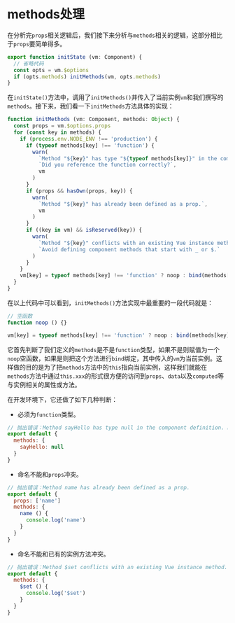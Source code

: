 # methods处理
在分析完`props`相关逻辑后，我们接下来分析与`methods`相关的逻辑，这部分相比于`props`要简单得多。
```js
export function initState (vm: Component) {
  // 省略代码
  const opts = vm.$options
  if (opts.methods) initMethods(vm, opts.methods)
}
```
在`initState()`方法中，调用了`initMethods()`并传入了当前实例`vm`和我们撰写的`methods`。接下来，我们看一下`initMethods`方法具体的实现：
```js
function initMethods (vm: Component, methods: Object) {
  const props = vm.$options.props
  for (const key in methods) {
    if (process.env.NODE_ENV !== 'production') {
      if (typeof methods[key] !== 'function') {
        warn(
          `Method "${key}" has type "${typeof methods[key]}" in the component definition. ` +
          `Did you reference the function correctly?`,
          vm
        )
      }
      if (props && hasOwn(props, key)) {
        warn(
          `Method "${key}" has already been defined as a prop.`,
          vm
        )
      }
      if ((key in vm) && isReserved(key)) {
        warn(
          `Method "${key}" conflicts with an existing Vue instance method. ` +
          `Avoid defining component methods that start with _ or $.`
        )
      }
    }
    vm[key] = typeof methods[key] !== 'function' ? noop : bind(methods[key], vm)
  }
}
```
在以上代码中可以看到，`initMethods()`方法实现中最重要的一段代码就是：
```js
// 空函数
function noop () {}

vm[key] = typeof methods[key] !== 'function' ? noop : bind(methods[key], vm)
```
它首先判断了我们定义的`methods`是不是`function`类型，如果不是则赋值为一个`noop`空函数，如果是则把这个方法进行`bind`绑定，其中传入的`vm`为当前实例。这样做的目的是为了把`methods`方法中的`this`指向当前实例，这样我们就能在`methods`方法中通过`this.xxx`的形式很方便的访问到`props`、`data`以及`computed`等与实例相关的属性或方法。

在开发环境下，它还做了如下几种判断：
* 必须为`function`类型。
```js
// 抛出错误：Method sayHello has type null in the component definition. Did you reference the function correctly?
export default {
  methods: {
    sayHello: null
  }
}
```
* 命名不能和`props`冲突。
```js
// 抛出错误：Method name has already been defined as a prop.
export default {
  props: ['name']
  methods: {
    name () {
      console.log('name')
    }
  }
}
```
* 命名不能和已有的实例方法冲突。
```js
// 抛出错误：Method $set conflicts with an existing Vue instance method. Avoid defining component methods that start with _ or $.
export default {
  methods: {
    $set () {
      console.log('$set')
    }
  }
}
```
